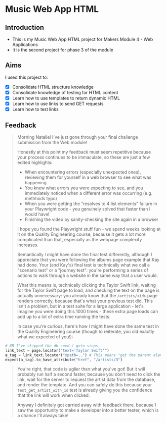 # Music Web App HTML

## Introduction

- This is my Music Web App HTML project for Makers Module 4 - Web Applications
- It is the second project for phase 3 of the module

## Aims

I used this project to:
- [x] Consolidate HTML structure knowledge
- [x] Consolidate knowledge of testing for HTML content
- [x] Learn how to use templates to return dynamic HTML
- [x] Learn how to use links to send GET requests
- [x] Learn how to test links

## Feedback

> Morning Natalie! I've just gone through your final challenge submission from the Web module!
> 
> Honestly at this point my feedback must seem repetitive because your process continues to be immaculate, so these are just a few edited highlights:
>
> - When encountering errors (especially unexpected ones), reviewing them for yourself in a web browser to see what was happening
> - You knew what errors you were expecting to see, and you immediately noticed when a different error was occurring (e.g. methhods typo)
> - When you were getting the "resolves to 4 list elements" failure in your Playwright code - you genuinely solved that faster than I would have!
> - Finishing the video by sanity-checking the site again in a browser
>
> I hope you found the Playwright stuff fun - we spend weeks looking at it on the Quality Engineering course, because it gets a lot more complicated than that, especially as the webpage complexity increases.
>
> Semantically I might have done the final test differently, although I appreciate that you were following the albums page example that Kay had done. Your (and Kay's) final test is technically what we call a "scenario test" or a "journey test": you're performing a series of actions to walk through a website in the same way that a user would.
>
> What this means is, technically clicking the Taylor Swift link, waiting for the Taylor Swift page to load, and checking the text on the page is actually unnecessary: you already know that the `/artists/<id>` page renders correctly, because that's what your previous test did. This isn't a problem, but in a test suite for a large application - let's imagine you were doing this 1000 times - these extra page loads can add up to a lot of extra time running the tests.
>
> In case you're curious, here's how I might have done the same test in the Quality Engineering course (though to reiterate, you did exactly what we expected of you!):
``` python
# NB I've skipped the db seed / goto steps
link_text = page.locator("text='Taylor Swift'")
a_tag = link_text.locator("xpath=..") # This means "get the parent element", i.e. it finds the <a> tag
expect(a_tag).to_have_attribute("href", "/artists/3")
```
> You're right, that code is uglier than what you've got! But it will probably run half a second faster, because you don't need to click the link, wait for the server to request the artist data from the database, and render the template. And you can safely do this because your `test_get_artist_with_id` test is already giving you the confidence that the link will work when clicked.
>
> Anyway I definitely got carried away with feedback there, because I saw the opportunity to make a developer into a better tester, which is a chance I'll always take!